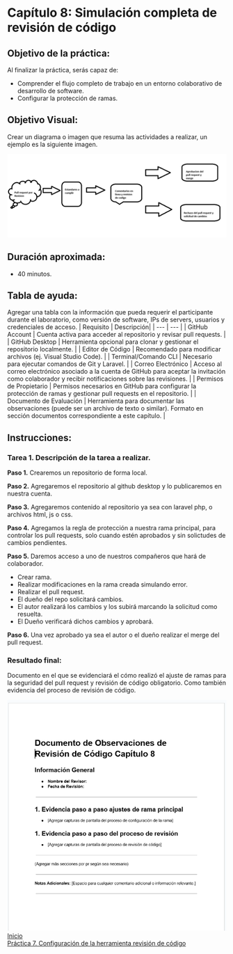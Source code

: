 # Capítulo 8: Simulación completa de revisión de código

## Objetivo de la práctica:
Al finalizar la práctica, serás capaz de:
- Comprender el flujo completo de trabajo en un entorno colaborativo de desarrollo de software.
- Configurar la protección de ramas.

## Objetivo Visual: 
Crear un diagrama o imagen que resuma las actividades a realizar, un ejemplo es la siguiente imagen. 

![diagrama1](../images/cap8/2.png)

## Duración aproximada:
- 40 minutos.

## Tabla de ayuda:
Agregar una tabla con la información que pueda requerir el participante durante el laboratorio, como versión de software, IPs de servers, usuarios y credenciales de acceso.
| Requisito | Descripción|
| --- | --- |
| GitHub Account | Cuenta activa para acceder al repositorio y revisar pull requests. |
| GitHub Desktop | Herramienta opcional para clonar y gestionar el repositorio localmente. |
| Editor de Código | Recomendado para modificar archivos (ej. Visual Studio Code). |
| Terminal/Comando CLI | Necesario para ejecutar comandos de Git y Laravel. |
| Correo Electrónico | Acceso al correo electrónico asociado a la cuenta de GitHub para aceptar la invitación como colaborador y recibir notificaciones sobre las revisiones. |
| Permisos de Propietario | Permisos necesarios en GitHub para configurar la protección de ramas y gestionar pull requests en el repositorio. |
| Documento de Evaluación | Herramienta para documentar las observaciones (puede ser un archivo de texto o similar). Formato en sección documentos correspondiente a este capítulo. |

## Instrucciones: 

### Tarea 1. Descripción de la tarea a realizar.

**Paso 1.** Crearemos un repositorio de forma local.

**Paso 2.** Agregaremos el repositorio al github desktop y lo publicaremos en nuestra cuenta.

**Paso 3.** Agregaremos contenido al repositorio ya sea con laravel php, o archivos html, js o css.

**Paso 4.** Agregamos la regla de protección a nuestra rama principal, para controlar los pull requests, solo cuando estén aprobados y sin solictudes de cambios pendientes.

**Paso 5.** Daremos acceso a uno de nuestros compañeros que hará de colaborador.

* Crear rama.
* Realizar modificaciones en la rama creada simulando error.
* Realizar el pull request.
* El dueño del repo solicitará cambios.
* El autor realizará los cambios y los subirá marcando la solicitud como resuelta.
* El Dueño verificará dichos cambios y aprobará.

**Paso 6.** Una vez aprobado ya sea el autor o el dueño realizar el merge del pull request.

### Resultado final:
Documento en el que se evidenciará el cómo realizó el ajuste de ramas para la seguridad del pull request y revisión de código obligatorio. Como también evidencia del proceso de revisión de código.

![imagen resultado](../images/cap8/1.png)
[Inicio](../README.md)<br>
[Práctica 7. Configuración de la herramienta revisión de código](../Capítulo7/README.md)<br>
